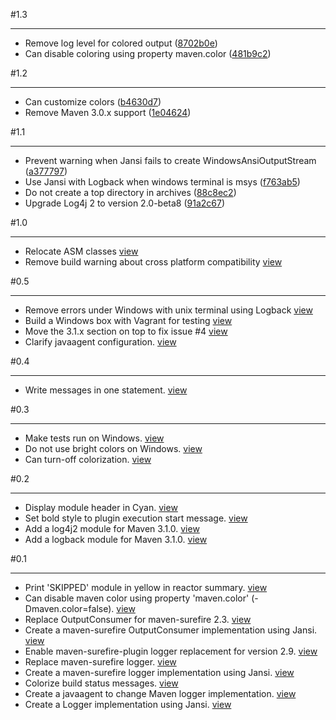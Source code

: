 #1.3
***

- Remove log level for colored output ([8702b0e](http://github.com/jcgay/maven-color/commit/8702b0eccd8c04f77ffc7f0269b25c19cccd9c7a))
- Can disable coloring using property maven.color ([481b9c2](http://github.com/jcgay/maven-color/commit/481b9c2f53000ddee3b2296cad210580718739b8))

#1.2
***

- Can customize colors ([b4630d7](http://github.com/jcgay/maven-color/commit/b4630d74f29ee31230fc0eb2c64edcc4c7907e94))
- Remove Maven 3.0.x support ([1e04624](http://github.com/jcgay/maven-color/commit/1e0462444fcb9032ff82d8709c4e26e287ca6f27))

#1.1
***

- Prevent warning when Jansi fails to create WindowsAnsiOutputStream ([a377797](http://github.com/jcgay/maven-color/commit/a3777977f493a9f9ce85501ab957a3812ebc5b17))
- Use Jansi with Logback when windows terminal is msys ([f763ab5](http://github.com/jcgay/maven-color/commit/f763ab52ecdb6fb8882769a1a5106c89b4dcbe2e))
- Do not create a top directory in archives ([88c8ec2](http://github.com/jcgay/maven-color/commit/88c8ec2e54303d58d7895b0b8394545ebbdab3f7))
- Upgrade Log4j 2 to version 2.0-beta8 ([91a2c67](http://github.com/jcgay/maven-color/commit/91a2c673a19356ad3daf5529de969f81a7022b13))

#1.0
***

- Relocate ASM classes [view](http://github.com/jcgay/maven-color/commit/781157375e84fb8994a477a955c55854408c8a61)
- Remove build warning about cross platform compatibility [view](http://github.com/jcgay/maven-color/commit/6159f0cdc10bca11da36607038502db194fd3e06)

#0.5
***

- Remove errors under Windows with unix terminal using Logback [view](http://github.com/jcgay/maven-color/commit/db91a163d7eb1ec6b9232bbf0913c9e21dc96934)  
- Build a Windows box with Vagrant for testing [view](http://github.com/jcgay/maven-color/commit/36b75763617504b7e38ce9522802a9e0d3e549ef)  
- Move the 3.1.x section on top to fix issue #4 [view](http://github.com/jcgay/maven-color/commit/be1770826543e07afa5d4b05786814d0bb066695)  
- Clarify javaagent configuration. [view](http://github.com/jcgay/maven-color/commit/1ba3db7ecd9cc9f033301160acd8cac4bc393fcd)  

#0.4
***

- Write messages in one statement. [view](http://github.com/jcgay/maven-color/commit/246b891d62b6dd9e6dbd7b2a6f6c83cc0bb60920)  

#0.3
***

- Make tests run on Windows. [view](http://github.com/jcgay/maven-color/commit/32157ed4163dba74b1e99af2744e037796f1b4d1)  
- Do not use bright colors on Windows. [view](http://github.com/jcgay/maven-color/commit/2b2cec9150fae0f8a5344bca1466ebb6e542040b)  
- Can turn-off colorization. [view](http://github.com/jcgay/maven-color/commit/bf8dd607670ad4f6914ffd78939e7d20cc7fa080)  

#0.2
***

- Display module header in Cyan. [view](http://github.com/jcgay/maven-color/commit/d5d2258726ce5267c19dd19a6eb7bae56162a880)  
- Set bold style to plugin execution start message. [view](http://github.com/jcgay/maven-color/commit/2bffa403a591933d5ebd12360fd3726e8c78c834)  
- Add a log4j2 module for Maven 3.1.0. [view](http://github.com/jcgay/maven-color/commit/62694e32c0f3a9bf46c0a0483e787c9b73495359)  
- Add a logback module for Maven 3.1.0. [view](http://github.com/jcgay/maven-color/commit/72ed124cf9d384cfc9fba433d96c8722fd005b61)  

#0.1
***

- Print 'SKIPPED' module in yellow in reactor summary. [view](http://github.com/jcgay/maven-color/commit/b1a487167a1c90e1f9b413b10a97473a77210eb9)  
- Can disable maven color using property 'maven.color' (-Dmaven.color=false). [view](http://github.com/jcgay/maven-color/commit/b45e5a2b654858f6b180a97f61e3b45dc58184ed)  
- Replace OutputConsumer for maven-surefire 2.3. [view](http://github.com/jcgay/maven-color/commit/4ae3fc815b0ab015436aeec8147a07811ddf0cb0)  
- Create a maven-surefire OutputConsumer implementation using Jansi. [view](http://github.com/jcgay/maven-color/commit/deac04573a6106c6ff8aeaf0b140bbc8770a0e3e)  
- Enable maven-surefire-plugin logger replacement for version 2.9. [view](http://github.com/jcgay/maven-color/commit/f967e821030ca3ea802c11e019e6de865a02efc9)  
- Replace maven-surefire logger. [view](http://github.com/jcgay/maven-color/commit/32ee47d9e7b948b1e807f813b355f8e283bf11a2)  
- Create a maven-surefire logger implementation using Jansi. [view](http://github.com/jcgay/maven-color/commit/7c98bb52cc605fa8c3e43057df9d4a48804e046a)  
- Colorize build status messages. [view](http://github.com/jcgay/maven-color/commit/6e9656350f5fe5e2d101f3ebf9cae8b7f5ec0cb2)  
- Create a javaagent to change Maven logger implementation. [view](http://github.com/jcgay/maven-color/commit/269effdf63e9bfe2d9d58da71b96e3c9b2eae7bf)    
- Create a Logger implementation using Jansi. [view](http://github.com/jcgay/maven-color/commit/ae2fe10d03f571d2599c9fef227fe34cec95b641)  